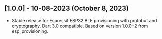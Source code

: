## [1.0.0] - 10-08-2023 (October 8, 2023)

* Stable release for Espressif ESP32 BLE provisioning with protobuf and 
  cryptography, Dart 3.0 compatible. Based on version 1.0.0+2 from 
  esp_provisioning.
